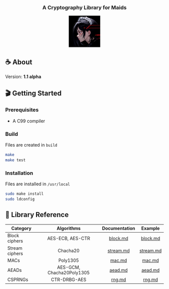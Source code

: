 <div align="center">
    <h3 align="center">A Cryptography Library for Maids</h3>
    <a href="https://github.com/reshsix/libmaid">
        <img src="logo.png" width="100" height="100">
    </a>
</div>

## ☕ About
Version: **1.1 alpha**

## 🎬 Getting Started

### Prerequisites
- A C99 compiler

### Build
Files are created in `build`
```sh
make
make test
```

### Installation
Files are installed in `/usr/local`
```sh
sudo make install
sudo ldconfig
```

## 📖 Library Reference
| Category       | Algorithms                | Documentation               | Example                         |
| -------------- |:-------------------------:|:---------------------------:|:-------------------------------:|
| Block ciphers  | AES-ECB, AES-CTR          | [block.md](docs/block.md)   | [block.md](examples/block.md)   |
| Stream ciphers | Chacha20                  | [stream.md](docs/stream.md) | [stream.md](examples/stream.md) |
| MACs           | Poly1305                  | [mac.md](docs/mac.md)       | [mac.md](examples/mac.md)       |
| AEADs          | AES-GCM, Chacha20Poly1305 | [aead.md](docs/aead.md)     | [aead.md](examples/aead.md)     |
| CSPRNGs        | CTR-DRBG-AES              | [rng.md](docs/rng.md)       | [rng.md](examples/rng.md)       |
